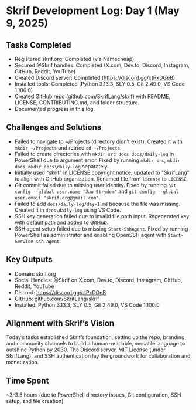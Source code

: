 # Skrif Development Log: Day 1 (May 9, 2025)

## Tasks Completed
- Registered skrif.org: Completed (via Namecheap)
- Secured @Skrif handles: Completed (X.com, Dev.to, Discord, Instagram, GitHub, Reddit, YouTube)
- Created Discord server: Completed (https://discord.gg/ctPxDGeB)
- Installed tools: Completed (Python 3.13.3, SLY 0.5, Git 2.49.0, VS Code 1.100.0)
- Created GitHub repo (github.com/SkrifLang/skrif) with README, LICENSE, CONTRIBUTING.md, and folder structure.
- Documented progress in this log.

## Challenges and Solutions
- Failed to navigate to ~/Projects (directory didn’t exist). Created it with `mkdir ~/Projects` and retried `cd ~/Projects`.
- Failed to create directories with `mkdir src docs docs/daily-log` in PowerShell due to argument error. Fixed by running `mkdir src`, `mkdir docs`, `mkdir docs\daily-log` separately.
- Initially used "skrif" in LICENSE copyright notice; updated to "SkrifLang" to align with GitHub organization. Renamed file from `license` to `LICENSE`.
- Git commit failed due to missing user identity. Fixed by running `git config --global user.name "Jan Strydom"` and `git config --global user.email "skrif.org@gmail.com"`.
- Failed to add `docs/daily-log/day-1.md` because the file was missing. Created it in `docs\daily-log` using VS Code.
- SSH key generation failed due to invalid file path input. Regenerated key with default path and added to GitHub.
- SSH agent setup failed due to missing `Start-SshAgent`. Fixed by running PowerShell as administrator and enabling OpenSSH agent with `Start-Service ssh-agent`.

## Key Outputs
- Domain: skrif.org
- Social Handles: @Skrif on X.com, Dev.to, Discord, Instagram, GitHub, Reddit, YouTube
- Discord: https://discord.gg/ctPxDGeB
- GitHub: [github.com/SkrifLang/skrif](https://github.com/SkrifLang/skrif)
- Installed: Python 3.13.3, SLY 0.5, Git 2.49.0, VS Code 1.100.0

## Alignment with Skrif’s Vision
Today’s tasks established Skrif’s foundation, setting up the repo, branding, and community channels to build a human-readable, versatile language to outshine Python by 2030. The Discord server, MIT License (under SkrifLang), and SSH authentication lay the groundwork for collaboration and monetization.

## Time Spent
~3-3.5 hours (due to PowerShell directory issues, Git configuration, SSH setup, and file creation)